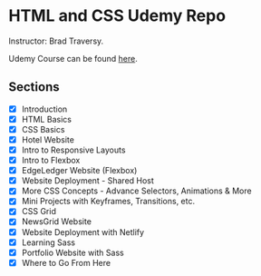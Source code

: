 # HTML and CSS Udemy Repo

Instructor: Brad Traversy.

Udemy Course can be found [here](1).

## Sections

- [x] Introduction
- [x] HTML Basics
- [x] CSS Basics
- [x] Hotel Website
- [x] Intro to Responsive Layouts
- [x] Intro to Flexbox
- [x] EdgeLedger Website (Flexbox)
- [x] Website Deployment - Shared Host
- [x] More CSS Concepts - Advance Selectors, Animations & More
- [x] Mini Projects with Keyframes, Transitions, etc.
- [x] CSS Grid
- [x] NewsGrid Website
- [x] Website Deployment with Netlify
- [x] Learning Sass
- [x] Portfolio Website with Sass
- [x] Where to Go From Here

[1]: (https://www.udemy.com/course/modern-html-css-from-the-beginning/)
